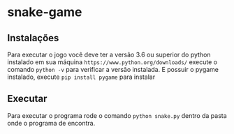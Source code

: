 # snake-game
## Instalações
Para executar o jogo você deve ter a versão 3.6 ou superior do python instalado em sua máquina
``https://www.python.org/downloads/``
execute o comando ``python -v`` para verificar a versão instalada.
E possuir o pygame instalado, execute ``pip install pygame`` para instalar

## Executar
Para executar o programa rode o comando ``python snake.py`` dentro da pasta onde o programa de encontra.

